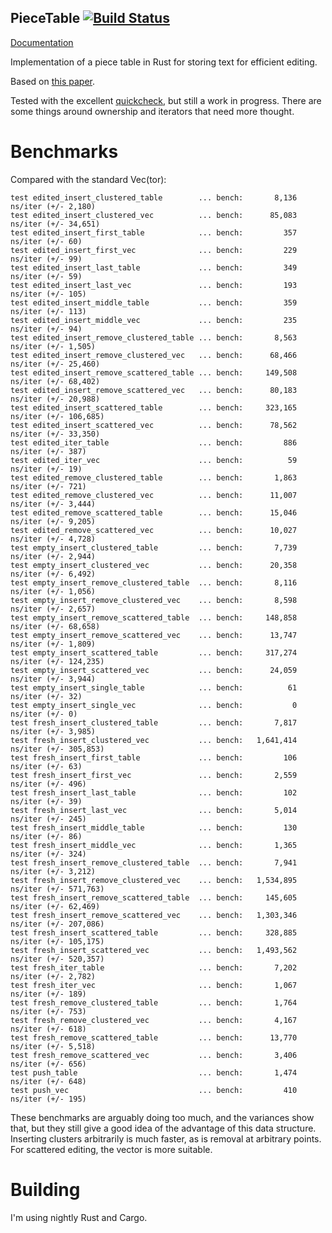 PieceTable [![Build Status](https://travis-ci.org/andreasfrom/piecetable.svg?branch=master)](https://travis-ci.org/andreasfrom/piecetable)
----------
[Documentation](http://andreasfrom.github.io/piecetable/)

Implementation of a piece table in Rust for storing text for efficient editing.

Based on [this paper](https://www.cs.unm.edu/~crowley/papers/sds.pdf).

Tested with the excellent [quickcheck](https://github.com/BurntSushi/quickcheck), but still a work in progress.
There are some things around ownership and iterators that need more thought.

# Benchmarks

Compared with the standard Vec(tor):

```
test edited_insert_clustered_table        ... bench:       8,136 ns/iter (+/- 2,180)
test edited_insert_clustered_vec          ... bench:      85,083 ns/iter (+/- 34,651)
test edited_insert_first_table            ... bench:         357 ns/iter (+/- 60)
test edited_insert_first_vec              ... bench:         229 ns/iter (+/- 99)
test edited_insert_last_table             ... bench:         349 ns/iter (+/- 59)
test edited_insert_last_vec               ... bench:         193 ns/iter (+/- 105)
test edited_insert_middle_table           ... bench:         359 ns/iter (+/- 113)
test edited_insert_middle_vec             ... bench:         235 ns/iter (+/- 94)
test edited_insert_remove_clustered_table ... bench:       8,563 ns/iter (+/- 1,505)
test edited_insert_remove_clustered_vec   ... bench:      68,466 ns/iter (+/- 25,460)
test edited_insert_remove_scattered_table ... bench:     149,508 ns/iter (+/- 68,402)
test edited_insert_remove_scattered_vec   ... bench:      80,183 ns/iter (+/- 20,988)
test edited_insert_scattered_table        ... bench:     323,165 ns/iter (+/- 106,685)
test edited_insert_scattered_vec          ... bench:      78,562 ns/iter (+/- 33,350)
test edited_iter_table                    ... bench:         886 ns/iter (+/- 387)
test edited_iter_vec                      ... bench:          59 ns/iter (+/- 19)
test edited_remove_clustered_table        ... bench:       1,863 ns/iter (+/- 721)
test edited_remove_clustered_vec          ... bench:      11,007 ns/iter (+/- 3,444)
test edited_remove_scattered_table        ... bench:      15,046 ns/iter (+/- 9,205)
test edited_remove_scattered_vec          ... bench:      10,027 ns/iter (+/- 4,728)
test empty_insert_clustered_table         ... bench:       7,739 ns/iter (+/- 2,944)
test empty_insert_clustered_vec           ... bench:      20,358 ns/iter (+/- 6,492)
test empty_insert_remove_clustered_table  ... bench:       8,116 ns/iter (+/- 1,056)
test empty_insert_remove_clustered_vec    ... bench:       8,598 ns/iter (+/- 2,657)
test empty_insert_remove_scattered_table  ... bench:     148,858 ns/iter (+/- 68,658)
test empty_insert_remove_scattered_vec    ... bench:      13,747 ns/iter (+/- 1,809)
test empty_insert_scattered_table         ... bench:     317,274 ns/iter (+/- 124,235)
test empty_insert_scattered_vec           ... bench:      24,059 ns/iter (+/- 3,944)
test empty_insert_single_table            ... bench:          61 ns/iter (+/- 32)
test empty_insert_single_vec              ... bench:           0 ns/iter (+/- 0)
test fresh_insert_clustered_table         ... bench:       7,817 ns/iter (+/- 3,985)
test fresh_insert_clustered_vec           ... bench:   1,641,414 ns/iter (+/- 305,853)
test fresh_insert_first_table             ... bench:         106 ns/iter (+/- 63)
test fresh_insert_first_vec               ... bench:       2,559 ns/iter (+/- 496)
test fresh_insert_last_table              ... bench:         102 ns/iter (+/- 39)
test fresh_insert_last_vec                ... bench:       5,014 ns/iter (+/- 245)
test fresh_insert_middle_table            ... bench:         130 ns/iter (+/- 86)
test fresh_insert_middle_vec              ... bench:       1,365 ns/iter (+/- 324)
test fresh_insert_remove_clustered_table  ... bench:       7,941 ns/iter (+/- 3,212)
test fresh_insert_remove_clustered_vec    ... bench:   1,534,895 ns/iter (+/- 571,763)
test fresh_insert_remove_scattered_table  ... bench:     145,605 ns/iter (+/- 62,469)
test fresh_insert_remove_scattered_vec    ... bench:   1,303,346 ns/iter (+/- 207,086)
test fresh_insert_scattered_table         ... bench:     328,885 ns/iter (+/- 105,175)
test fresh_insert_scattered_vec           ... bench:   1,493,562 ns/iter (+/- 520,357)
test fresh_iter_table                     ... bench:       7,202 ns/iter (+/- 2,782)
test fresh_iter_vec                       ... bench:       1,067 ns/iter (+/- 189)
test fresh_remove_clustered_table         ... bench:       1,764 ns/iter (+/- 753)
test fresh_remove_clustered_vec           ... bench:       4,167 ns/iter (+/- 618)
test fresh_remove_scattered_table         ... bench:      13,770 ns/iter (+/- 5,518)
test fresh_remove_scattered_vec           ... bench:       3,406 ns/iter (+/- 656)
test push_table                           ... bench:       1,474 ns/iter (+/- 648)
test push_vec                             ... bench:         410 ns/iter (+/- 195)
```

These benchmarks are arguably doing too much, and the variances show that, but they still give a good idea of the advantage of this data structure.
Inserting clusters arbitrarily is much faster, as is removal at arbitrary points.
For scattered editing, the vector is more suitable.

# Building

I'm using nightly Rust and Cargo.
